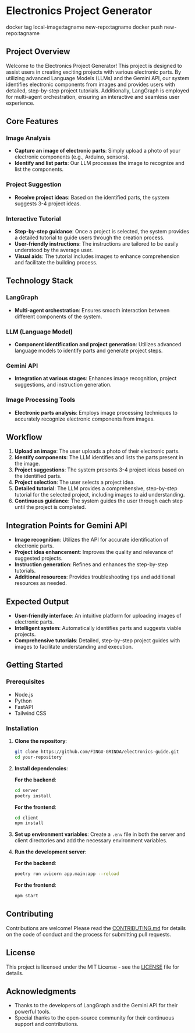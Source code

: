 # Electronics Project Generator
docker tag local-image:tagname new-repo:tagname
docker push new-repo:tagname
## Project Overview

Welcome to the Electronics Project Generator! This project is designed to assist users in creating exciting projects with various electronic parts. By utilizing advanced Language Models (LLMs) and the Gemini API, our system identifies electronic components from images and provides users with detailed, step-by-step project tutorials. Additionally, LangGraph is employed for multi-agent orchestration, ensuring an interactive and seamless user experience.

## Core Features

### Image Analysis

- **Capture an image of electronic parts**: Simply upload a photo of your electronic components (e.g., Arduino, sensors).
- **Identify and list parts**: Our LLM processes the image to recognize and list the components.

### Project Suggestion

- **Receive project ideas**: Based on the identified parts, the system suggests 3-4 project ideas.

### Interactive Tutorial

- **Step-by-step guidance**: Once a project is selected, the system provides a detailed tutorial to guide users through the creation process.
- **User-friendly instructions**: The instructions are tailored to be easily understood by the average user.
- **Visual aids**: The tutorial includes images to enhance comprehension and facilitate the building process.

## Technology Stack

### LangGraph

- **Multi-agent orchestration**: Ensures smooth interaction between different components of the system.

### LLM (Language Model)

- **Component identification and project generation**: Utilizes advanced language models to identify parts and generate project steps.

### Gemini API

- **Integration at various stages**: Enhances image recognition, project suggestions, and instruction generation.

### Image Processing Tools

- **Electronic parts analysis**: Employs image processing techniques to accurately recognize electronic components from images.

## Workflow

1. **Upload an image**: The user uploads a photo of their electronic parts.
2. **Identify components**: The LLM identifies and lists the parts present in the image.
3. **Project suggestions**: The system presents 3-4 project ideas based on the identified parts.
4. **Project selection**: The user selects a project idea.
5. **Detailed tutorial**: The LLM provides a comprehensive, step-by-step tutorial for the selected project, including images to aid understanding.
6. **Continuous guidance**: The system guides the user through each step until the project is completed.

## Integration Points for Gemini API

- **Image recognition**: Utilizes the API for accurate identification of electronic parts.
- **Project idea enhancement**: Improves the quality and relevance of suggested projects.
- **Instruction generation**: Refines and enhances the step-by-step tutorials.
- **Additional resources**: Provides troubleshooting tips and additional resources as needed.

## Expected Output

- **User-friendly interface**: An intuitive platform for uploading images of electronic parts.
- **Intelligent system**: Automatically identifies parts and suggests viable projects.
- **Comprehensive tutorials**: Detailed, step-by-step project guides with images to facilitate understanding and execution.

## Getting Started

### Prerequisites

- Node.js
- Python
- FastAPI
- Tailwind CSS

### Installation

1. **Clone the repository**:

   ```bash
   git clone https://github.com/FINGU-GRINDA/electronics-guide.git
   cd your-repository
   ```

2. **Install dependencies**:

   **For the backend**:

   ```bash
   cd server
   poetry install
   ```

   **For the frontend**:

   ```bash
   cd client
   npm install
   ```

3. **Set up environment variables**:
   Create a `.env` file in both the server and client directories and add the necessary environment variables.

4. **Run the development server**:

   **For the backend**:

   ```bash
   poetry run uvicorn app.main:app --reload
   ```

   **For the frontend**:

   ```bash
   npm start
   ```

## Contributing

Contributions are welcome! Please read the [CONTRIBUTING.md](CONTRIBUTING.md) for details on the code of conduct and the process for submitting pull requests.

## License

This project is licensed under the MIT License - see the [LICENSE](LICENSE) file for details.

## Acknowledgments

- Thanks to the developers of LangGraph and the Gemini API for their powerful tools.
- Special thanks to the open-source community for their continuous support and contributions.
